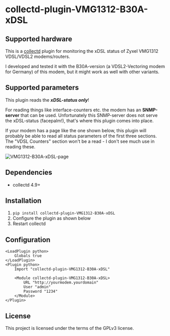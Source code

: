 # collectd-plugin-VMG1312-B30A-xDSL

## Supported hardware
This is a [collectd](https://collectd.org/) plugin for monitoring the
xDSL status of Zyxel VMG1312 VDSL/VDSL2 modems/routers.

I developed and tested it with the B30A-version (a VDSL2-Vectoring modem
for Germany) of this modem, but it might work as well with other
variants.


## Supported parameters
This plugin reads the ***xDSL-status only***!

For reading things like interface-counters etc. the modem has an
**SNMP-server** that can be used. Unfortunately this SNMP-server does
not serve the xDSL-status (facepalm!), that's where this plugin comes
into place.

If your modem has a page like the one shown below, this plugin will
probably be able to read all status parameters of the first three
sections. The "VDSL Counters" section won't be a read - I don't see much
use in reading these.

![VMG1312-B30A-xDSL-page](VMG1312-B30A-xDSL-page.png)

## Dependencies
- collectd 4.9+

## Installation
1. `pip install collectd-plugin-VMG1312-B30A-xDSL `
2. Configure the plugin as shown below
3. Restart collectd

## Configuration
```
<LoadPlugin python> 
    Globals true 
</LoadPlugin> 
<Plugin python>
    Import "collectd-plugin-VMG1312-B30A-xDSL"

    <Module collectd-plugin-VMG1312-B30A-xDSL>
        URL "http://yourmodem.yourdomain"
        User "admin"
        Password "1234"
    </Module>
</Plugin>
````

## License
This project is licensed under the terms of the GPLv3 license.



